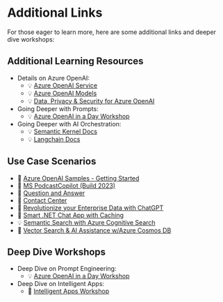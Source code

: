 # Additional Links

For those eager to learn more, here are some additional links and deeper dive workshops:

## Additional Learning Resources

* Details on Azure OpenAI:
    * :bulb: [Azure OpenAI Service](https://learn.microsoft.com/en-us/azure/cognitive-services/openai/)
    * :bulb: [Azure OpenAI Models](https://learn.microsoft.com/en-us/azure/cognitive-services/openai/concepts/models)
    * :bulb: [Data, Privacy & Security for Azure OpenAI](https://learn.microsoft.com/en-us/legal/cognitive-services/openai/data-privacy)
* Going Deeper with Prompts:
    * :bulb: [Azure OpenAI in a Day Workshop](https://github.com/microsoft/azure-openai-in-a-day-workshop/)
* Going Deeper with AI Orchestration:
    * :bulb: [Semantic Kernel Docs](https://learn.microsoft.com/en-us/semantic-kernel/)
    * :bulb: [Langchain Docs](https://python.langchain.com/docs/get_started/introduction.html)

## Use Case Scenarios

* :muscle: [Azure OpenAI Samples - Getting Started](https://github.com/Azure-Samples/openai)
* :muscle: [MS PodcastCopilot (Build 2023)](https://github.com/microsoft/PodcastCopilot)
* :muscle: [Question and Answer](https://github.com/ruoccofabrizio/azure-open-ai-embeddings-qna)
* :muscle: [Contact Center](https://aka.ms/customerserviceinsights)
* :muscle: [Revolutionize your Enterprise Data with ChatGPT](https://techcommunity.microsoft.com/t5/ai-applied-ai-blog/revolutionize-your-enterprise-data-with-chatgpt-next-gen-apps-w/ba-p/3762087)
* :muscle: [Smart .NET Chat App with Caching](https://devblogs.microsoft.com/dotnet/transform-business-smart-dotnet-apps-azure-chatgpt/)
* :bulb: [Semantic Search with Azure Cognitive Search](https://learn.microsoft.com/en-us/azure/search/semantic-search-overview)
* :muscle: [Vector Search & AI Assistance w/Azure Cosmos DB](https://github.com/Azure/Vector-Search-AI-Assistant)

## Deep Dive Workshops

* Deep Dive on Prompt Engineering:
    * :bulb: [Azure OpenAI in a Day Workshop](https://github.com/microsoft/azure-openai-in-a-day-workshop/)
* Deep Dive on Intelligent Apps:
    * :muscle: [Intelligent Apps Workshop](https://github.com/Azure/intelligent-app-workshop)
